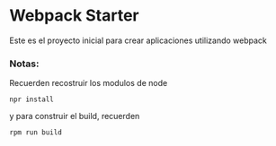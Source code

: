 # Webpack Starter

Este es el proyecto inicial para crear aplicaciones utilizando webpack

### Notas:
Recuerden recostruir los modulos de node
```
npr install
```
y para construir el build, recuerden
```
rpm run build
```
